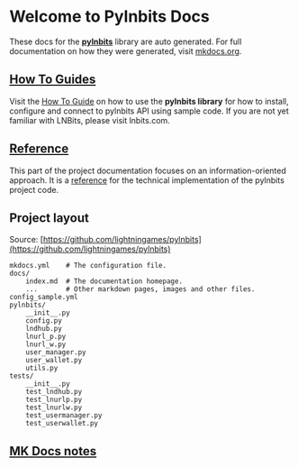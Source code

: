 # Welcome to Pylnbits Docs

These docs for the [**pylnbits**](https://github.com/lightningames/pylnbits) library are auto generated. For full documentation on how they were generated, visit [mkdocs.org](https://www.mkdocs.org).

## [How To Guides](/pylnbits/how-to-guides/)

Visit the [How To Guide](/pylnbits/how-to-guides/)
on how to use the **pylnbits library** for how to install, configure and connect to pylnbits API using sample code. If you are not yet familiar with LNBits, please visit lnbits.com. 


## [Reference](/pylnbits/reference/)

This part of the project documentation focuses on an information-oriented approach. It is a [reference](/reference/) for the technical implementation of the pylnbits project code.

## Project layout

Source: [https://github.com/lightningames/pylnbits](https://github.com/lightningames/pylnbits)

    mkdocs.yml    # The configuration file.
    docs/
        index.md  # The documentation homepage.
        ...       # Other markdown pages, images and other files.
    config_sample.yml
    pylnbits/
        __init__.py
        config.py
        lndhub.py
        lnurl_p.py
        lnurl_w.py
        user_manager.py
        user_wallet.py
        utils.py
    tests/
        __init__.py
        test_lndhub.py
        test_lnurlp.py
        test_lnurlw.py
        test_usermanager.py
        test_userwallet.py

## [MK Docs notes](/pylnbits/notes/)
